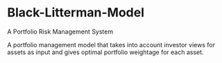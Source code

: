# Black-Litterman-Model
A Portfolio Risk Management System

A portfolio management model that takes into account investor views for assets as input and gives optimal portfolio weightage for each asset.
